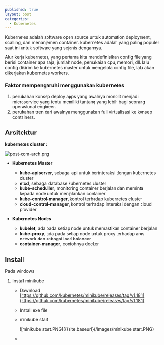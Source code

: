 ```yaml
---
published: true
layout: post
categories:
  - Kubernetes
---
```

Kubernetes adalah software open source untuk automation deployment, scalling, dan menanjemen container. kubernetes adalah yang paling populer saat ini untuk software yang sejenis dengannya.

Alur kerja kubernetes, yang pertama kita mendefinisikan config file yang berisi container apa saja, jumlah node, pemakaian cpu, memori, dll. lalu config dikirim ke kubernetes master untuk mengelola config file, lalu akan dikerjakan kubernetes workers.

### Faktor mempengaruhi menggunakan kubernetes
1. perubahan konsep deploy apps yang awalnya monolit menjadi microservice yang tentu memiliki tantang yang lebih bagi seorang operasional engineer.
2. perubahan tren dari awalnya menggunakan full virtualisasi ke konsep containers.

## Arsitektur

**kubernetes cluster :** 

![post-ccm-arch.png]({{site.baseurl}}/images/post-ccm-arch.png)

- **Kubernetes Master**
  - **kube-apiserver**, sebagai api untuk berinteraksi dengan kubernetes cluster
  - **etcd**, sebagai database kubernetes cluster
  - **kube-scheduller**, monitoring container berjalan dan meminta kepada node untuk menjalankan container
  - **kube-control-manager**, kontrol terhadap kubernetes cluster
  - **cloud-control-manager**, kontrol terhadap interaksi dengan cloud provider
  
- **Kubernetes Nodes**
  - **kubelet**, ada pada setiap node untuk memastikan container berjalan
  - **kube-proxy**, ada pada setiap node untuk proxy terhadap arus network dan sebagai load balancer
  - **container-manager**, contohnya docker
  
## Install

Pada windows
1. Install minikube
   - Download [https://github.com/kubernetes/minikube/releases/tag/v1.18.1](https://github.com/kubernetes/minikube/releases/tag/v1.18.1)
   - Install exe file
   - minikube start
   
     ![minikube start.PNG]({{site.baseurl}}/images/minikube start.PNG)

   - 


